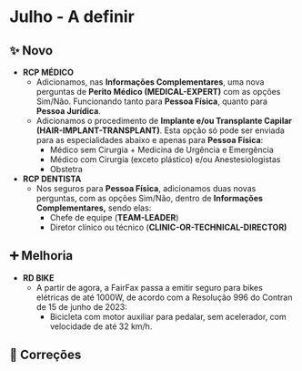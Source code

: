 # Julho - A definir

## ✨ Novo

* **RCP MÉDICO**
  * Adicionamos, nas **Informações Complementares**, uma nova perguntas de **Perito Médico (MEDICAL-EXPERT)** com as opções Sim/Não. Funcionando tanto para **Pessoa Física**, quanto para **Pessoa Jurídica**.
  * Adicionamos o procedimento de **Implante e/ou Transplante Capilar (HAIR-IMPLANT-TRANSPLANT)**. Esta opção só pode ser enviada para as especialidades abaixo e apenas para **Pessoa Física**:
    * Médico sem Cirurgia + Medicina de Urgência e Emergência
    * Médico com Cirurgia (exceto plástico) e/ou Anestesiologistas
    * Obstetra
* **RCP DENTISTA**
  * Nos seguros para **Pessoa Física**, adicionamos duas novas perguntas, com as opções Sim/Não, dentro de **Informações Complementares,** sendo elas:
    * Chefe de equipe (**TEAM-LEADER**)
    * Diretor clínico ou técnico (**CLINIC-OR-TECHNICAL-DIRECTOR)**

## ➕ Melhoria

* **RD BIKE**
  * A partir de agora, a FairFax passa a emitir seguro para bikes elétricas de até 1000W, de acordo com a Resolução 996 do Contran de 15 de junho de 2023:
    * Bicicleta com motor auxiliar para pedalar, sem acelerador, com velocidade de até 32 km/h.

## 🔧 Correções
